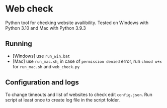 # Web check

Python tool for checking website availibility.
Tested on Windows with Python 3.10 and Mac with Python 3.9.3

## Running

* [Windows] use `run_win.bat`
* [Mac] use `run_mac.sh`, in case of `permission denied` error, run `chmod u+x` for `run_mac.sh` and `web_check.py`

## Configuration and logs

To change timeouts and list of websites to check edit `config.json`.
Run script at least once to create log file in the script folder.
